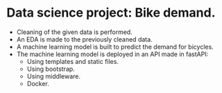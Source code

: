# Data science project: Bike demand.

- Cleaning of the given data is performed.
- An EDA is made to the previously cleaned data.
- A machine learning model is built to predict the demand for bicycles.
- The machine learning model is deployed in an API made in fastAPI:
    - Using templates and static files.
    - Using bootstrap.
    - Using middleware.
    - Docker.